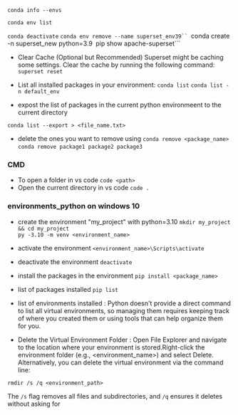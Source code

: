 

```conda info --envs```

```conda env list```

```conda deactivate```
```conda env remove --name superset_env39``
```conda create -n superset_new python=3.9```
```pip show apache-superset```

* Clear Cache (Optional but Recommended) Superset might be caching some settings. Clear the cache by running the following command: 
```superset reset```

* List all installed packages in your environment:
```conda list```
```conda list -n default_env```

* expost the list of packages in the current python environmeent to the current directory

```conda list --export > <file_name.txt>```

*  delete the ones you want to remove using
```conda remove <package_name>```
```conda remove package1 package2 package3```

### CMD
* To open a folder in vs code
```code <path>```
* Open the current directory in vs code
```code .```


### environments_python on windows 10
* create the environment "my_project" with python=3.10
```mkdir my_project && cd my_project```<br>
```py -3.10 -m venv <environment_name>```<br>

* activate the environment
```<environment_name>\Scripts\activate```

* deactivate the environment
```deactivate```

* install the packages in the environment
```pip install <package_name>```

* list of packages installed
```pip list```

* list of environments installed : Python doesn't provide a direct command to list all virtual environments, so managing them requires keeping track of where you created them or using tools that can help organize them for you.

* Delete the Virtual Environment Folder : Open File Explorer and navigate to the location where your environment is stored.Right-click the environment folder (e.g., <environment_name>) and select Delete.<br>
Alternatively, you can delete the virtual environment via the command line:

```rmdir /s /q <environment_path>```

The ```/s``` flag removes all files and subdirectories, and ```/q``` ensures it deletes without asking for











